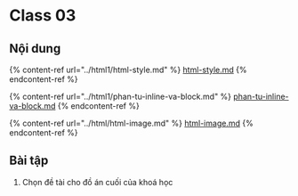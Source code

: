 # Class 03

## Nội dung

{% content-ref url="../html1/html-style.md" %}
[html-style.md](../html1/html-style.md)
{% endcontent-ref %}

{% content-ref url="../html1/phan-tu-inline-va-block.md" %}
[phan-tu-inline-va-block.md](../html1/phan-tu-inline-va-block.md)
{% endcontent-ref %}

{% content-ref url="../html/html-image.md" %}
[html-image.md](../html/html-image.md)
{% endcontent-ref %}



## Bài tập

1. Chọn đề tài cho đồ án cuối của khoá học
